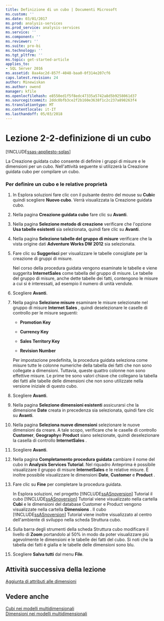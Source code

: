 ```yaml
---
title: Definizione di un cubo | Documenti Microsoft
ms.custom: ''
ms.date: 03/01/2017
ms.prod: analysis-services
ms.prod_service: analysis-services
ms.service: ''
ms.component: ''
ms.reviewer: ''
ms.suite: pro-bi
ms.technology: ''
ms.tgt_pltfrm: ''
ms.topic: get-started-article
applies_to:
- SQL Server 2016
ms.assetid: 8aa4ac2d-857f-4048-baa0-0f314e207cf6
caps.latest.revision: 24
author: Minewiskan
ms.author: owend
manager: kfile
ms.openlocfilehash: e8550ed1f5f8edc47335a5742a8d5b9258061d37
ms.sourcegitcommit: 2ddc0bfb3ce2f2b160e3638f1c2c237a898263f4
ms.translationtype: MT
ms.contentlocale: it-IT
ms.lasthandoff: 05/03/2018
---
```

# <a name="lesson-2-2---defining-a-cube"></a>Lezione 2-2-definizione di un cubo
[!INCLUDE[ssas-appliesto-sqlas](../includes/ssas-appliesto-sqlas.md)]

La Creazione guidata cubo consente di definire i gruppi di misure e le dimensioni per un cubo. Nell'attività seguente si utilizzerà la Creazione guidata cubo per compilare un cubo.  
  
### <a name="to-define-a-cube-and-its-properties"></a>Per definire un cubo e le relative proprietà  
  
1.  In Esplora soluzioni fare clic con il pulsante destro del mouse su **Cubi**e quindi scegliere **Nuovo cubo**. Verrà visualizzata la Creazione guidata cubo.  
  
2.  Nella pagina **Creazione guidata cubo** fare clic su **Avanti**.  
  
3.  Nella pagina **Selezione metodo di creazione** verificare che l'opzione **Usa tabelle esistenti** sia selezionata, quindi fare clic su **Avanti**.  
  
4.  Nella pagina **Selezione tabelle del gruppo di misure** verificare che la vista origine dati **Adventure Works DW 2012** sia selezionata.  
  
5.  Fare clic su **Suggerisci** per visualizzare le tabelle consigliate per la creazione di gruppi di misure.  
  
    Nel corso della procedura guidata vengono esaminate le tabelle e viene suggerita **InternetSales** come tabella del gruppo di misure. Le tabelle del gruppo di misure, anche dette tabelle dei fatti, contengono le misure a cui si è interessati, ad esempio il numero di unità vendute.  
  
6.  Scegliere **Avanti**.  
  
7.  Nella pagina **Selezione misure** esaminare le misure selezionate nel gruppo di misure **Internet Sales** , quindi deselezionare le caselle di controllo per le misure seguenti:  
  
    -   **Promotion Key**  
  
    -   **Currency Key**  
  
    -   **Sales Territory Key**  
  
    -   **Revision Number**  
  
    Per impostazione predefinita, la procedura guidata seleziona come misure tutte le colonne numeriche della tabella dei fatti che non sono collegate a dimensioni. Tuttavia, queste quattro colonne non sono effettive misure. Le prime tre sono valori chiave che collegano la tabella dei fatti alle tabelle delle dimensioni che non sono utilizzate nella versione iniziale di questo cubo.  
  
8.  Scegliere **Avanti**.  
  
9. Nella pagina **Selezione dimensioni esistenti** assicurarsi che la dimensione **Date** creata in precedenza sia selezionata, quindi fare clic su **Avanti**.  
  
10. Nella pagina **Seleziona nuove dimensioni** selezionare le nuove dimensioni da creare. A tale scopo, verificare che le caselle di controllo **Customer**, **Geography**e **Product** siano selezionate, quindi deselezionare la casella di controllo **InternetSales** .  
  
11. Scegliere **Avanti**.  
  
12. Nella pagina **Completamento procedura guidata** cambiare il nome del cubo in **Analysis Services Tutorial**. Nel riquadro Anteprima è possibile visualizzare il gruppo di misure **InternetSales** e le relative misure. È inoltre possibile visualizzare le dimensioni **Date**, **Customer** e **Product** .  
  
13. Fare clic su **Fine** per completare la procedura guidata.  
  
    In Esplora soluzioni, nel progetto [!INCLUDE[ssASnoversion](../includes/ssasnoversion-md.md)] Tutorial il cubo [!INCLUDE[ssASnoversion](../includes/ssasnoversion-md.md)] Tutorial viene visualizzato nella cartella **Cubi** e le dimensioni del database Customer e Product vengono visualizzate nella cartella **Dimensions** . Il cubo [!INCLUDE[ssASnoversion](../includes/ssasnoversion-md.md)] Tutorial viene inoltre visualizzato al centro dell'ambiente di sviluppo nella scheda Struttura cubo.  
  
14. Sulla barra degli strumenti della scheda Struttura cubo modificare il livello di **Zoom** portandolo al 50% in modo da poter visualizzare più agevolmente le dimensioni e le tabelle dei fatti del cubo. Si noti che la tabella dei fatti è gialla e le tabelle delle dimensioni sono blu.  
  
15. Scegliere **Salva tutti** dal menu **File**.  
  
## <a name="next-task-in-lesson"></a>Attività successiva della lezione  
[Aggiunta di attributi alle dimensioni](../analysis-services/lesson-2-3-adding-attributes-to-dimensions.md)  
  
## <a name="see-also"></a>Vedere anche  
[Cubi nei modelli multidimensionali](../analysis-services/multidimensional-models/cubes-in-multidimensional-models.md)  
[Dimensioni nei modelli multidimensionali](../analysis-services/multidimensional-models/dimensions-in-multidimensional-models.md)  
  
  
  

